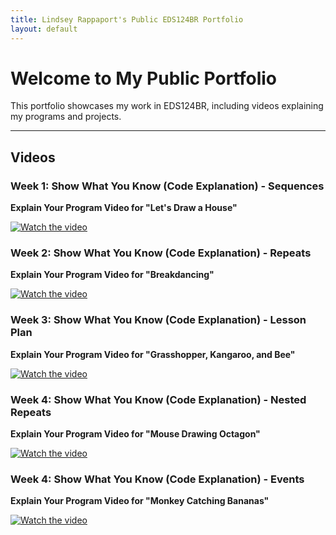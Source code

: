 ```yaml
---
title: Lindsey Rappaport's Public EDS124BR Portfolio
layout: default
---
```


# Welcome to My Public Portfolio

This portfolio showcases my work in EDS124BR, including videos explaining my programs and projects. 

---

## Videos  

### Week 1: Show What You Know (Code Explanation) - Sequences
**Explain Your Program Video for "Let's Draw a House"**
  
[![Watch the video](https://img.youtube.com/vi/XyqCvVsHpzc/0.jpg)](https://www.youtube.com/watch?v=XyqCvVsHpzc)


### Week 2: Show What You Know (Code Explanation) - Repeats
**Explain Your Program Video for "Breakdancing"**
  
[![Watch the video](https://img.youtube.com/vi/Q1taTavi4Dw/0.jpg)](https://www.youtube.com/watch?v=Q1taTavi4Dw)  


### Week 3: Show What You Know (Code Explanation) - Lesson Plan
**Explain Your Program Video for "Grasshopper, Kangaroo, and Bee"**
  
[![Watch the video](https://img.youtube.com/vi/FYUUBGSjF2k/hqdefault.jpg)](https://www.youtube.com/watch?v=FYUUBGSjF2k)  


### Week 4: Show What You Know (Code Explanation) - Nested Repeats  
**Explain Your Program Video for "Mouse Drawing Octagon"**
  
[![Watch the video](https://img.youtube.com/vi/fANu7-qLvDs/hqdefault.jpg)](https://www.youtube.com/watch?v=fANu7-qLvDs)  


### Week 4: Show What You Know (Code Explanation) - Events   
**Explain Your Program Video for "Monkey Catching Bananas"**  
  
[![Watch the video](https://img.youtube.com/vi/Cf0u_xyU_Ok/hqdefault.jpg)](https://www.youtube.com/watch?v=Cf0u_xyU_Ok)  






